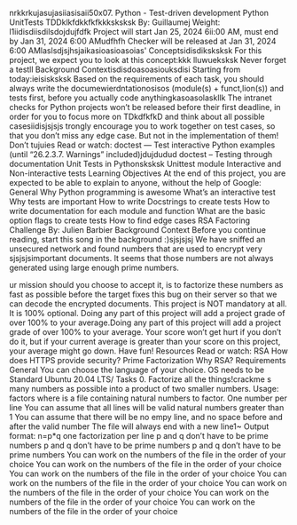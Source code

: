 nrkkrkujasujasiiasisaii50x07. Python - Test-driven development
Python
UnitTests
TDDklkfdkkfkfkkksksksk
By: Guillaumej
 Weight: l1iidisdiisdilsdojdujfdfk
Project will start Jan 25, 2024 6ii:00 AM, must end by Jan 31, 2024 6:00 AMudfhfh
Checker will be released at Jan 31, 2024 6:00 AMlaslsdjsjhsjaikasioasioasoias'
Conceptsidisdiksksksk
For this project, we expect you to look at this concept:kkk
lluwueksksk
Never forget a testll
Background Contextisdisdoasoasiouksdisi
Starting from today:ieisisksksk
Based on the requirements of each task, you should always write the documewierdntationosisos (module(s) + funct,lion(s)) and tests first,
before you actually code anythingkasoasolaskllk
The intranet checks for Python projects won’t be released before their first deadline, in order for you to focus more on TDkdfkfkD and think
about all possible casesiidisjsjsjs
trongly encourage you to work together on test cases, so that you don’t miss any edge case. But not in the implementation of
them!
Don’t tujuies
Read or watch:
doctest — Test interactive Python examples (until “26.2.3.7. Warnings” included)jdujdudud
doctest – Testing through documentation
Unit Tests in Pythonsksksk
Unittest module
Interactive and Non-interactive tests
Learning Objectives
At the end of this project, you are expected to be able to explain to anyone, without the help of Google:
General
Why Python programming is awesome
What’s an interactive test
Why tests are important
How to write Docstrings to create tests
How to write documentation for each module and function
What are the basic option flags to create tests
How to find edge cases
RSA Factoring Challenge
 By: Julien Barbier
Background Context
Before you continue reading, start this song in the background :)sjsjsjsj
We have sniffed an unsecured network and found numbers that are used to encrypt very sjsjsjsimportant documents.
 It seems that those numbers are not always generated using large enough prime numbers. 

ur mission should you choose to accept it, is to factorize these numbers as fast as possible before the target fixes this bug on their server
so that we can decode the encrypted documents.
This project is NOT mandatory at all. It is 100% optional.
Doing any part of this project will add a project grade of over 100% to your average.Doing any part of this project will add a project grade of over 100% to your average.
Your score won’t get hurt if you don’t do it, but if your current average is greater than your score on this project, your average might go down. Have fun!
Resources
Read or watch:
RSA
How does HTTPS provide security?
Prime Factorization
Why RSA?
Requirements
General
You can choose the language of your choice.
OS needs to be Standard Ubuntu 20.04 LTS/
Tasks
0. Factorize all the things!crackme
s many numbers as possible into a product of two smaller numbers.
Usage: factors <file>
where <file> is a file containing natural numbers to factor.
One number per line
You can assume that all lines will be valid natural numbers greater than 1
You can assume that there will be no empy line, and no space before and after the valid number
The file will always end with a new line1~
Output format: n=p*q
one factorization per line
p and q don’t have to be prime numbers
p and q don’t have to be prime numbers
p and q don’t have to be prime numbers
You can work on the numbers of the file in the order of your choice
You can work on the numbers of the file in the order of your choice
You can work on the numbers of the file in the order of your choice
You can work on the numbers of the file in the order of your choice
You can work on the numbers of the file in the order of your choice
You can work on the numbers of the file in the order of your choice
You can work on the numbers of the file in the order of your choice

